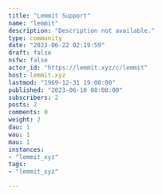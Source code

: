 ```yaml
---
title: "Lemmit Support" 
name: "lemmit"
description: "Description not available."
type: community
date: "2023-06-22 02:19:59"
draft: false
nsfw: false
actor_id: "https://lemmit.xyz/c/lemmit"
host: lemmit.xyz
lastmod: "1969-12-31 19:00:00"
published: "2023-06-10 08:08:00"
subscribers: 2
posts: 2
comments: 0
weight: 2
dau: 1
wau: 1
mau: 1
instances:
- "lemmit_xyz"
tags: 
- "lemmit_xyz"

---
```

